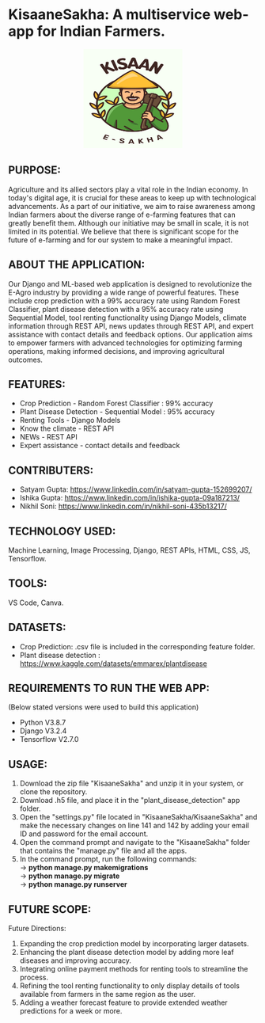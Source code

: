 # KisaaneSakha: A multiservice web-app for Indian Farmers. 

<center><img src="https://github.com/its-satyam/KisaaneSakha/blob/main/KisaaneSakha/authkv/static/images/farmers.jpg?raw=true" style="width:200px; height:200px "  /></center>


## PURPOSE:

Agriculture and its allied sectors play a vital role in the Indian economy. In today's digital age, it is crucial for these areas to keep up with technological advancements. As a part of our initiative, we aim to raise awareness among Indian farmers about the diverse range of e-farming features that can greatly benefit them. Although our initiative may be small in scale, it is not limited in its potential. We believe that there is significant scope for the future of e-farming and for our system to make a meaningful impact.

## ABOUT THE APPLICATION:

Our Django and ML-based web application is designed to revolutionize the E-Agro industry by providing a wide range of powerful features. These include crop prediction with a 99% accuracy rate using Random Forest Classifier, plant disease detection with a 95% accuracy rate using Sequential Model, tool renting functionality using Django Models, climate information through REST API, news updates through REST API, and expert assistance with contact details and feedback options. Our application aims to empower farmers with advanced technologies for optimizing farming operations, making informed decisions, and improving agricultural outcomes.

## FEATURES:

- Crop Prediction - Random Forest Classifier : 99% accuracy
- Plant Disease Detection - Sequential Model : 95% accuracy
- Renting Tools - Django Models
- Know the climate - REST API
- NEWs - REST API
- Expert assistance - contact details and feedback

## CONTRIBUTERS:

- Satyam Gupta: https://www.linkedin.com/in/satyam-gupta-152699207/
- Ishika Gupta: https://www.linkedin.com/in/ishika-gupta-09a187213/
- Nikhil Soni: https://www.linkedin.com/in/nikhil-soni-435b13217/

## TECHNOLOGY USED:

Machine Learning,
Image Processing,
Django, REST APIs,
HTML, CSS, JS,
Tensorflow.

## TOOLS:

VS Code,
Canva.

## DATASETS:

- Crop Prediction: .csv file is included in the corresponding feature folder.
- Plant disease detection : https://www.kaggle.com/datasets/emmarex/plantdisease

## REQUIREMENTS TO RUN THE WEB APP:

(Below stated versions were used to build this application)
- Python V3.8.7
- Django V3.2.4
- Tensorflow V2.7.0

## USAGE:

1. Download the zip file "KisaaneSakha" and unzip it in your system, or clone the repository.
2. Download .h5 file, and place it in the "plant_disease_detection" app folder.
3. Open the "settings.py" file located in "KisaaneSakha/KisaaneSakha" and make the necessary changes on line 141 and 142 by adding your email ID and password for the email account.
4. Open the command prompt and navigate to the "KisaaneSakha" folder that contains the "manage.py" file and all the apps.
5. In the command prompt, run the following commands:<br>
    -> **python manage.py makemigrations**<br>
    -> **python manage.py migrate**<br>
    -> **python manage.py runserver**<br>

## FUTURE SCOPE:

Future Directions:
1. Expanding the crop prediction model by incorporating larger datasets.
2. Enhancing the plant disease detection model by adding more leaf diseases and improving accuracy.
3. Integrating online payment methods for renting tools to streamline the process.
4. Refining the tool renting functionality to only display details of tools available from farmers in the same region as the user.
5. Adding a weather forecast feature to provide extended weather predictions for a week or more.

